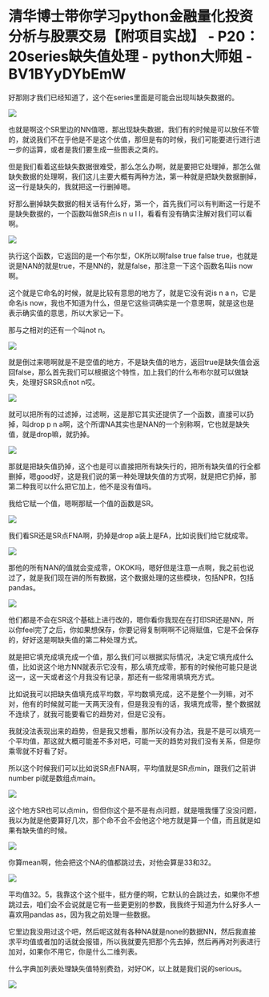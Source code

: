 # 清华博士带你学习python金融量化投资分析与股票交易【附项目实战】 - P20：20series缺失值处理 - python大师姐 - BV1BYyDYbEmW

好那刚才我们已经知道了，这个在series里面是可能会出现叫缺失数据的。

![](img/c9351dc8142d89fb757eec52285f8e19_1.png)

也就是啊这个SR里边的NN值嗯，那出现缺失数据，我们有的时候是可以放任不管的，就说我们不在乎他是不是这个优值，那但是有的时候，我们可能要进行进行进一步的运算，或者是我们要生成一些图表之类的。

但是我们看着这些缺失数据很难受，那么怎么办啊，就是要把它处理掉，那怎么做缺失数据的处理啊，我们这儿主要大概有两种方法，第一种就是把缺失数据删掉，这一行是缺失的，我就把这一行删掉嗯。

好那么删掉缺失数据的相关话有什么好，第一个，首先我们可以有判断这一行是不是缺失数据的，一个函数叫做SR点is n u l l，看看有没有确实注解对我们可以看啊。



![](img/c9351dc8142d89fb757eec52285f8e19_3.png)

执行这个函数，它返回的是一个布尔型，OK所以啊false true false true，也就是说是NAN的就是true，不是NN的，就是false，那注意一下这个函数名叫is now啊。

这个就是它命名的时候，就是比较有意思的地方了，就是它没有说is n a n，它是命名is now，我也不知道为什么，但是它这些词确实是一个意思啊，就是这也是表示确实值的意思，所以大家记一下。

那与之相对的还有一个叫not n。

![](img/c9351dc8142d89fb757eec52285f8e19_5.png)

就是倒过来嗯啊就是不是空值的地方，不是缺失值的地方，返回true是缺失值会返回false，那么首先我们可以根据这个特性，加上我们的什么布布尔就可以做缺失，处理好SRSR点not n哎。



![](img/c9351dc8142d89fb757eec52285f8e19_7.png)

就可以把所有的过滤掉，过滤啊，这是那它其实还提供了一个函数，直接可以扔掉，叫drop p n a啊，这个所谓NA其实也是NAN的一个别称啊，它也就是缺失值，就是drop嘛，就扔掉。



![](img/c9351dc8142d89fb757eec52285f8e19_9.png)

那就是把缺失值扔掉，这个也是可以直接把所有缺失行的，把所有缺失值的行全都删掉，嗯good好，这是我们说的第一种处理缺失值的方式啊，就是把它扔掉，那第二种我可以什么把它加上，他不是没有值吗。

我给它赋一个值，嗯啊那赋一个值的函数是SR。

![](img/c9351dc8142d89fb757eec52285f8e19_11.png)

我们看SR还是SR点FNA啊，扔掉是drop a装上是FA，比如说我们给它就成零。

![](img/c9351dc8142d89fb757eec52285f8e19_13.png)

那他的所有NAN的值就会变成零，OKOK吗，嗯好但是注意一点啊，我之前也说过了，就是我们现在讲的所有数据，这个数据处理的这些模块，包括NPR，包括pandas。



![](img/c9351dc8142d89fb757eec52285f8e19_15.png)

他们都是不会在SR这个基础上进行改的，嗯你看你我现在在打印SR还是NN，所以你feel完了之后，你如果想保存，你要记得复制啊啊不记得赋值，它是不会保存的，好好这是啊缺失值的第二种处理方式。

就是把它填充成填充成一个值，那么我们可以根据实际情况，决定它填充成什么值，比如说这个地方NN就表示它没有，那么填充成零，那有的时候他可能只是说这一，这一天或者这个月我没有记录，那还有一些常用填填充方式。

比如说我可以把缺失值填充成平均数，平均数填充成，这不是整个一列嘛，对不对，他有的时候就可能一天两天没有，但是我没有的话，我填充成零，整个数据就不连续了，就我可能要看它的趋势对，但是它没有。

我就没法表现出来的趋势，但是我又想看，那所以没有办法，我是不是可以填充一个平均值，那这就大概可能差不多对吧，可能一天的趋势对我们没有关系，但是你乘零就不好看了好。

所以这个时候我们可以比如说SR点FNA啊，平均值就是SR点min，跟我们之前讲number pi就是数组点main。



![](img/c9351dc8142d89fb757eec52285f8e19_17.png)

这个地方SR也可以点min，但但你这个是不是有点问题，就是哦我懂了没没问题，我以为就是他要算好几次，那个命不会不会他这个地方就是算一个值，而且就是如果有缺失值的时候。



![](img/c9351dc8142d89fb757eec52285f8e19_19.png)

你算mean啊，他会把这个NA的值都跳过去，对他会算是33和32。

![](img/c9351dc8142d89fb757eec52285f8e19_21.png)

平均值32。5，我靠这个这个挺牛，挺方便的啊，它默认的会跳过去，如果你不想跳过去，咱们会不会说就是它有一些更更别的参数，我我终于知道为什么好多人一喜欢用pandas as，因为我之前处理一些数据。

它里边我没用过这个吧，然后呢这就有各种NA就是none的数据NN，然后我直接求平均值或者加的话就会报错，所以我就要先把那个先去掉，然后再再对列表进行加对，如果你不用它，你是什么二维列表。

什么字典加列表处理缺失值特别费劲，对好OK，以上就是我们说的serious。

![](img/c9351dc8142d89fb757eec52285f8e19_23.png)